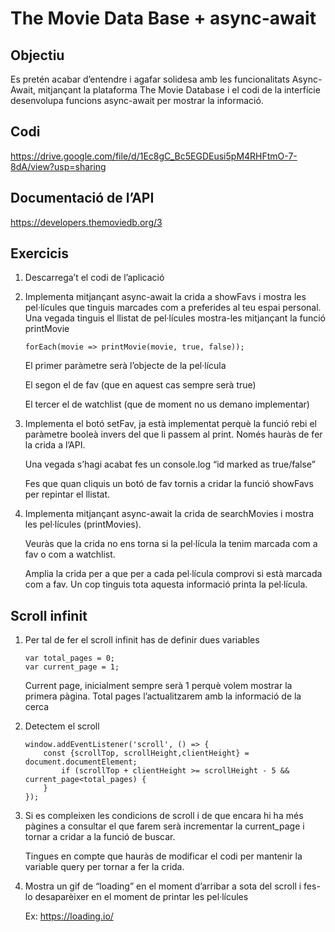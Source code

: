 # The Movie Data Base + async-await

## Objectiu
Es pretén acabar d’entendre i agafar solidesa amb les funcionalitats Async-Await, mitjançant la plataforma The Movie Database i el codi de la interfície desenvolupa funcions async-await per mostrar la informació.

## Codi
https://drive.google.com/file/d/1Ec8gC_Bc5EGDEusi5pM4RHFtmO-7-8dA/view?usp=sharing

## Documentació de l’API
https://developers.themoviedb.org/3

## Exercicis
1. Descarrega’t el codi de l’aplicació

2. Implementa mitjançant async-await la crida a showFavs i mostra les pel·lícules que tinguis marcades com a preferides al teu espai personal. Una vegada tinguis el llistat de pel·lícules mostra-les mitjançant la funció printMovie
    ```
    forEach(movie => printMovie(movie, true, false));
    ```
    El primer paràmetre serà l’objecte de la pel·lícula

    El segon el de fav (que en aquest cas sempre serà true)

    El tercer el de watchlist (que de moment no us demano implementar)

3. Implementa el botó setFav, ja està implementat perquè la funció rebi el paràmetre booleà invers del que li passem al print. Només hauràs de fer la crida a l’API. 

    Una vegada s’hagi acabat fes un console.log “id marked as true/false”

    Fes que quan cliquis un botó de fav tornis a cridar la funció showFavs per repintar el llistat.

4. Implementa mitjançant async-await la crida de searchMovies i mostra les pel·lícules (printMovies).

    Veuràs que la crida no ens torna si la pel·lícula la tenim marcada com a fav o com a watchlist.
    
    Amplia la crida per a que per a cada pel·lícula comprovi si està marcada com a fav. Un cop tinguis tota aquesta informació printa la pel·lícula.


## Scroll infinit
1. Per tal de fer el scroll infinit has de definir dues variables
    ```
    var total_pages = 0;
    var current_page = 1;
    ```
    Current page, inicialment sempre serà 1 perquè volem mostrar la primera pàgina.
    Total pages l’actualitzarem amb la informació de la cerca

2. Detectem el scroll
    ```
    window.addEventListener('scroll', () => {
        const {scrollTop, scrollHeight,clientHeight} = document.documentElement;
            if (scrollTop + clientHeight >= scrollHeight - 5 &&         current_page<total_pages) {
        }
    });
    ```

3. Si es compleixen les condicions de scroll i de que encara hi ha més pàgines a consultar el que farem serà incrementar la current_page i tornar a cridar a la funció de buscar.

    Tingues en compte que hauràs de modificar el codi per mantenir la variable query per tornar a fer la crida.

4. Mostra un gif de “loading” en el moment d’arribar a sota del scroll i fes-lo desaparèixer en el moment de printar les pel·lícules

    Ex: https://loading.io/